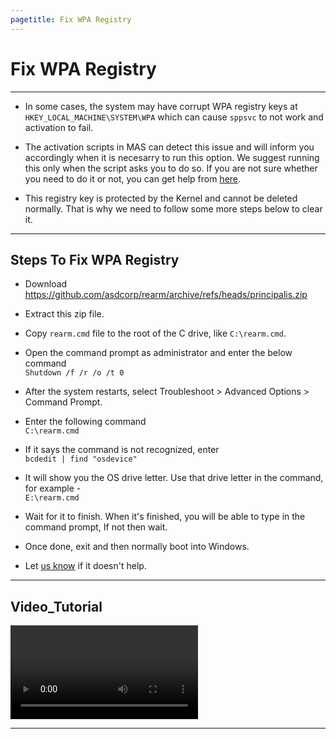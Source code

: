 ```yaml
---
pagetitle: Fix WPA Registry
---
```


# Fix WPA Registry

------------------------------------------------------------------------

-   In some cases, the system may have corrupt WPA registry keys at `HKEY_LOCAL_MACHINE\SYSTEM\WPA` which can cause `sppsvc` to not work and activation to fail.

-   The activation scripts in MAS can detect this issue and will inform you accordingly when it is necesarry to run this option. We suggest running this only when the script asks you to do so. If you are not sure whether you need to do it or not, you can get help from [here](troubleshoot.html).

-   This registry key is protected by the Kernel and cannot be deleted normally. That is why we need to follow some more steps below to clear it.

------------------------------------------------------------------------

## Steps To Fix WPA Registry

-   Download <https://github.com/asdcorp/rearm/archive/refs/heads/principalis.zip>

-   Extract this zip file.

-   Copy `rearm.cmd` file to the root of the C drive, like `C:\rearm.cmd`.

-   Open the command prompt as administrator and enter the below command\
    `Shutdown /f /r /o /t 0`

-   After the system restarts, select Troubleshoot \> Advanced Options \> Command Prompt.

-   Enter the following command\
    `C:\rearm.cmd`

-   If it says the command is not recognized, enter\
    `bcdedit | find "osdevice"`

-   It will show you the OS drive letter. Use that drive letter in the command, for example -\
    `E:\rearm.cmd`

-   Wait for it to finish. When it's finished, you will be able to type in the command prompt, If not then wait.

-   Once done, exit and then normally boot into Windows.

-   Let [us know](contactus.html) if it doesn't help.

------------------------------------------------------------------------

## Video_Tutorial

![](files\Fix_WPA_Registry.mp4)

------------------------------------------------------------------------
